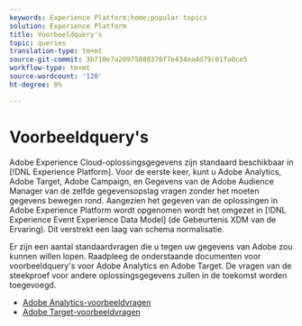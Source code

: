 ```yaml
---
keywords: Experience Platform;home;popular topics
solution: Experience Platform
title: Voorbeeldquery's
topic: queries
translation-type: tm+mt
source-git-commit: 3b710e7a20975880376f7e434ea4d79c01fa0ce5
workflow-type: tm+mt
source-wordcount: '120'
ht-degree: 0%

---
```



# Voorbeeldquery&#39;s

Adobe Experience Cloud-oplossingsgegevens zijn standaard beschikbaar in [!DNL Experience Platform]. Voor de eerste keer, kunt u Adobe Analytics, Adobe Target, Adobe Campaign, en Gegevens van de Adobe Audience Manager van de zelfde gegevensopslag vragen zonder het moeten gegevens bewegen rond. Aangezien het gegeven van de oplossingen in Adobe Experience Platform wordt opgenomen wordt het omgezet in [!DNL Experience Event Experience Data Model] (de Gebeurtenis XDM van de Ervaring). Dit verstrekt een laag van schema normalisatie.

Er zijn een aantal standaardvragen die u tegen uw gegevens van Adobe zou kunnen willen lopen. Raadpleeg de onderstaande documenten voor voorbeeldquery&#39;s voor Adobe Analytics en Adobe Target. De vragen van de steekproef voor andere oplossingsgegevens zullen in de toekomst worden toegevoegd.

- [Adobe Analytics-voorbeeldvragen](adobe-analytics.md)
- [Adobe Target-voorbeeldvragen](adobe-target.md)
